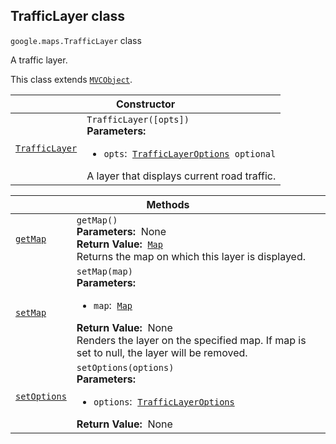 
<devsite-heading text=" TrafficLayer class" for="TrafficLayer" level="h2" link="" toc="" back-to-top=""><h2 id="TrafficLayer" is-upgraded="">TrafficLayer class</h2></devsite-heading>
<p>
<code translate="no" dir="ltr"><span itemprop="path">google.maps</span>.<span itemprop="name">TrafficLayer</span></code>
class
</p>
<p>A traffic layer.</p>
<p>This class extends
<code translate="no" dir="ltr"><a href="MVCObject.md">MVCObject</a></code>.
</p>
<div class="devsite-table-wrapper"><table class="constructors responsive" summary="class TrafficLayer - Constructor">
<thead>
<tr><th colspan="2" id="TrafficLayer.constructor">Constructor</th>
</tr></thead>
<tbody>
<tr>
<td><code translate="no" dir="ltr"><a class="secret-link" href="#TrafficLayer.constructor"><span>TrafficLayer</span></a></code></td>
<td><div><code translate="no" dir="ltr">TrafficLayer([opts])</code></div>
<div class="desc"><strong>Parameters:</strong>&nbsp; <ul>
<li><code translate="no" dir="ltr">opts</code>:&nbsp; <code translate="no" dir="ltr"><a href="TrafficLayerOptions.md">TrafficLayerOptions</a> <span class="optional-type-annotation">optional</span></code></li>
</ul></div>
<div class="desc">A layer that displays current road traffic.</div></td>
</tr>
</tbody>
</table></div>
<div class="devsite-table-wrapper"><table class="methods responsive" summary="class TrafficLayer - Methods">
<thead>
<tr><th colspan="2">Methods</th>
</tr></thead>
<tbody>
<tr id="TrafficLayer.getMap">
<td itemprop="property"><code translate="no" dir="ltr"><a class="secret-link" href="#TrafficLayer.getMap"><span>getMap</span></a></code></td>
<td><div><code translate="no" dir="ltr">getMap()</code></div>
<div class="desc"><strong>Parameters:</strong>&nbsp; None</div>
<div class="desc"><strong>Return Value:</strong>&nbsp; <code translate="no" dir="ltr"><a href="Map.md">Map</a></code></div>
<div class="desc">Returns the map on which this layer is displayed.</div></td>
</tr>
<tr id="TrafficLayer.setMap">
<td itemprop="property"><code translate="no" dir="ltr"><a class="secret-link" href="#TrafficLayer.setMap"><span>setMap</span></a></code></td>
<td><div><code translate="no" dir="ltr">setMap(map)</code></div>
<div class="desc"><strong>Parameters:</strong>&nbsp; <ul>
<li><code translate="no" dir="ltr">map</code>:&nbsp; <code translate="no" dir="ltr"><a href="Map.md">Map</a></code></li>
</ul></div>
<div class="desc"><strong>Return Value:</strong>&nbsp; None</div>
<div class="desc">Renders the layer on the specified map. If map is set to null, the layer will be removed.</div></td>
</tr>
<tr id="TrafficLayer.setOptions">
<td itemprop="property"><code translate="no" dir="ltr"><a class="secret-link" href="#TrafficLayer.setOptions"><span>setOptions</span></a></code></td>
<td><div><code translate="no" dir="ltr">setOptions(options)</code></div>
<div class="desc"><strong>Parameters:</strong>&nbsp; <ul>
<li><code translate="no" dir="ltr">options</code>:&nbsp; <code translate="no" dir="ltr"><a href="TrafficLayerOptions.md">TrafficLayerOptions</a></code></li>
</ul></div>
<div class="desc"><strong>Return Value:</strong>&nbsp; None</div>
<div class="desc"></div></td>
</tr>
</tbody>
</table></div>
